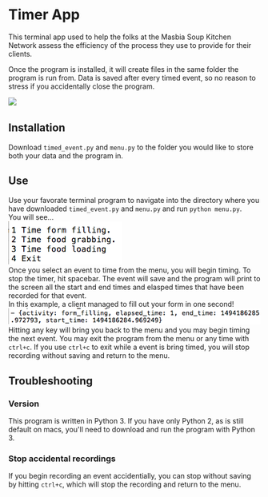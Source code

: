 # Timer App

This terminal app used to help the folks at the Masbia Soup Kitchen Network assess the efficiency of the process they use to provide for their clients.

Once the program is installed, it will create files in the same folder the program is run from. Data is saved after every timed event, so no reason to stress if you accidentally close the program. <br />

<a href="https://asciinema.org/a/9ui1ugfhh0g3mov675pewdh6k" target="_blank"><img src="https://asciinema.org/a/9ui1ugfhh0g3mov675pewdh6k.png" /></a> <br />

## Installation
Download <code>timed_event.py</code> and <code>menu.py</code> to the folder you would like to store both your data and the program in.

## Use
Use your favorate terminal program to navigate into the directory where you have downloaded <code>timed_event.py</code> and <code>menu.py</code> and run <code>python menu.py</code>. <br />
You will see... <br />
![Your menu options](https://github.com/MasbiaSoupKitchenNetwork/TimerApp/blob/master/menu_preview_image.png) <br />
Once you select an event to time from the menu, you will begin timing. To stop the timer, hit spacebar. The event will save and the program will print to the screen all the start and end times and elasped times that have been recorded for that event. <br />
In this example, a client managed to fill out your form in one second! <br />
![Example data saved for one entry. Your task took just one second!](https://github.com/MasbiaSoupKitchenNetwork/TimerApp/blob/master/one_entry_preview_image.png) <br />
Hitting any key will bring you back to the menu and you may begin timing the next event.
You may exit the program from the menu or any time with <code>ctrl+c</code>. If you use <code>ctrl+c</code> to exit while a event is bring timed, you will stop recording without saving and return to the menu.

## Troubleshooting
### Version
This program is written in Python 3. If you have only Python 2, as is still default on macs, you'll need to download and run the program with Python 3.
### Stop accidental recordings
If you begin recording an event accidentially, you can stop without saving by hitting <code>ctrl+c</code>, which will stop the recording and return to the menu.
